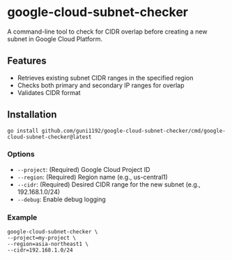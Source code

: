# google-cloud-subnet-checker

A command-line tool to check for CIDR overlap before creating a new subnet in Google Cloud Platform.

## Features

- Retrieves existing subnet CIDR ranges in the specified region
- Checks both primary and secondary IP ranges for overlap
- Validates CIDR format

## Installation

```
go install github.com/guni1192/google-cloud-subnet-checker/cmd/google-cloud-subnet-checker@latest
```

### Options

- `--project`: (Required) Google Cloud Project ID
- `--region`: (Required) Region name (e.g., us-central1)
- `--cidr`: (Required) Desired CIDR range for the new subnet (e.g., 192.168.1.0/24)
- `--debug`: Enable debug logging

### Example

```console
google-cloud-subnet-checker \
--project=my-project \
--region=asia-northeast1 \
--cidr=192.168.1.0/24
```
